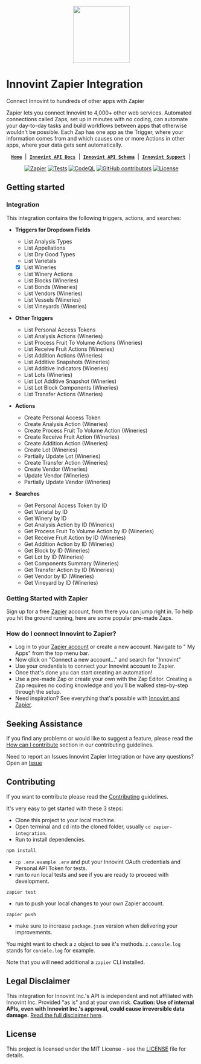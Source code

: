 <p style="text-align: center;">
  <picture>
    <source media="(prefers-color-scheme: dark)" srcset="https://www.innovint.us/wp-content/uploads/2021/02/cropped-innovint-icon-150x150.png">
    <source media="(prefers-color-scheme: light)" srcset="https://www.innovint.us/wp-content/uploads/2021/02/cropped-innovint-icon-150x150.png">
    <img width="150" height="150" alt="" src="[https://www.innovint.us/wp-content/uploads/2021/02/cropped-innovint-icon-150x150.png](https://innovint.us)">
  </picture>
</p>

# Innovint Zapier Integration

Connect Innovint to hundreds of other apps with Zapier

Zapier lets you connect Innovint to 4,000+ other web services. Automated connections called Zaps,
set up in minutes with no coding, can automate your day-to-day tasks and build workflows between
apps that otherwise wouldn't be possible.
Each Zap has one app as the Trigger, where your information comes from and which causes one or more
Actions in other apps, where your data gets sent automatically.

<div style="text-align: center;">

[**`Home`**](https://zapier.com/apps/Innovint/integrations) &nbsp;|&nbsp;
[**`Innovint API Docs`**](https://sutter.innovint.us/api/v1/docs/) &nbsp;|&nbsp;
[**`Innovint API Schema`**](https://sutter.innovint.us/api/v1/schema/) &nbsp;|&nbsp;
[**`Innovint Support`**](https://support.innovint.us/) &nbsp;|&nbsp;

</div>

<div style="text-align: center;">

<a href="https://zapier.com/apps/Innovint/integrations"><img src="https://img.shields.io/badge/dynamic/json?label=Zapier&amp;query=%24.version&amp;url=https%3A%2F%2Fraw.githubusercontent.com%2Fdanshome%2Fzapier-integration%2Fmain%2Fpackage.json&amp;logo=zapier" alt="Zapier"></a>
[![Tests](https://github.com/danshome/zapier-integration/actions/workflows/test.yml/badge.svg)](https://github.com/danshome/zapier-integration/actions/workflows/test.yml)
[![CodeQL](https://github.com/danshome/zapier-integration/actions/workflows/github-code-scanning/codeql/badge.svg)](https://github.com/danshome/zapier-integration/actions/workflows/github-code-scanning/codeql)
<a href="https://github.com/danshome/zapier-integration/graphs/contributors"><img src="https://img.shields.io/github/contributors/danshome/zapier-integration?cacheSeconds=10001" alt="GitHub contributors"></a>
<a href="https://github.com/danshome/zapier-integration/blob/master/LICENSE"><img src="https://img.shields.io/github/license/danshome/zapier-integration?cacheSeconds=3600" alt="License"></a>


</div>

## Getting started

### Integration

This integration contains the following triggers, actions, and searches:

- **Triggers for Dropdown Fields**

  - List Analysis Types
  - List Appellations
  - List Dry Good Types
  - List Varietals
  - [x] List Wineries
  - List Winery Actions
  - List Blocks (Wineries)
  - List Bonds (Wineries)
  - List Vendors (Wineries)
  - List Vessels (Wineries)
  - List Vineyards (Wineries)

- **Other Triggers**

  - List Personal Access Tokens
  - List Analysis Actions (Wineries)
  - List Process Fruit To Volume Actions (Wineries)
  - List Receive Fruit Actions (Wineries)
  - List Addition Actions (Wineries)
  - List Additive Snapshots (Wineries)
  - List Additive Indicators (Wineries)
  - List Lots (Wineries)
  - List Lot Additive Snapshot (Wineries)
  - List Lot Block Components (Wineries)
  - List Transfer Actions (Wineries)

- **Actions**

  - Create Personal Access Token
  - Create Analysis Action (Wineries)
  - Create Process Fruit To Volume Action (Wineries)
  - Create Receive Fruit Action (Wineries)
  - Create Addition Action (Wineries)
  - Create Lot (Wineries)
  - Partially Update Lot (Wineries)
  - Create Transfer Action (Wineries)
  - Create Vendor (Wineries)
  - Update Vendor (Wineries)
  - Partially Update Vendor (Wineries)

- **Searches**
  - Get Personal Access Token by ID
  - Get Varietal by ID
  - Get Winery by ID
  - Get Analysis Action by ID (Wineries)
  - Get Process Fruit To Volume Action by ID (Wineries)
  - Get Receive Fruit Action by ID (Wineries)
  - Get Addition Action by ID (Wineries)
  - Get Block by ID (Wineries)
  - Get Lot by ID (Wineries)
  - Get Components Summary (Wineries)
  - Get Transfer Action by ID (Wineries)
  - Get Vendor by ID (Wineries)
  - Get Vineyard by ID (Wineries)

### Getting Started with Zapier

Sign up for a free [Zapier](https://zapier.com/) account, from there you
can jump right in. To help you hit the ground running, here are some popular pre-made Zaps.

### How do I connect Innovint to Zapier?

- Log in to your [Zapier account](https://zapier.com/sign-up) or create a new account. Navigate to "
  My Apps" from the top menu bar.
- Now click on "Connect a new account..." and search for "Innovint"
- Use your credentials to connect your Innovint account to Zapier.
- Once that's done you can start creating an automation!
- Use a pre-made Zap or create your own with the Zap Editor. Creating a Zap requires no coding
  knowledge and you'll be walked step-by-step through the setup.
- Need inspiration? See everything that's possible
  with [Innovint and Zapier](https://zapier.com/apps/Innovint/integrations).

## Seeking Assistance

If you find any problems or would like to suggest a feature, please read
the [How can I contribute](/CONTRIBUTING.md#how-can-i-contribute) section in our contributing
guidelines.

Need to report an Issues Innovint Zapier Integration or have any
questions? Open an [Issue](https://github.com/danshome/zapier-integration/issues)

## Contributing

If you want to contribute please read the [Contributing](/CONTRIBUTING.md) guidelines.

It's very easy to get started with these 3 steps:

- Clone this project to your local machine.
- Open terminal and cd into the cloned folder, usually `cd zapier-integration`.
- Run to install dependencies.

```shell
npm install
```

- `cp .env.example .env` and put your Innovint OAuth credentials and Personal API Token for tests.
- run to run local tests and see if you are ready to proceed with development.

```shell
zapier test
```

- run to push your local changes to your own Zapier account.

```shell
zapier push
```

- make sure to increase `package.json` version when delivering your improvements.

You might want to check a `z` object to see it's methods. `z.console.log` stands for `console.log`
for example.

Note that you will need additional a `zapier` CLI installed.

## Legal Disclaimer

This integration for Innovint Inc.'s API is independent and not affiliated with Innovint Inc.
Provided "as is" and at your own risk. **Caution: Use of internal APIs, even with Innovint Inc.'s
approval, could cause irreversible data damage.** [Read the full disclaimer here](./DISCLAIMERS.md).

## License

This project is licensed under the MIT License - see the [LICENSE](LICENSE) file for details.
